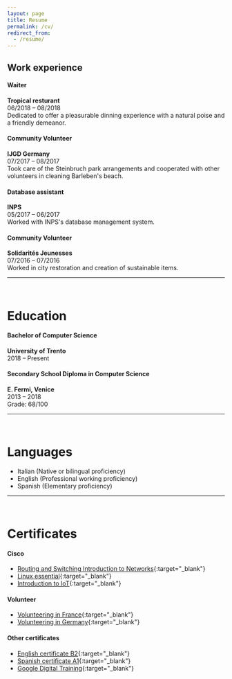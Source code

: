 ```yaml
---
layout: page
title: Resume
permalink: /cv/
redirect_from:
  - /resume/
---
```


## Work experience
#### **Waiter**
**Tropical resturant**  
06/2018 – 08/2018  
Dedicated to offer a pleasurable dinning experience with a natural poise and a friendly demeanor.

#### **Community Volunteer**
**IJGD Germany**  
07/2017 – 08/2017  
Took care of the Steinbruch park arrangements and cooperated with other volunteers in cleaning Barleben's beach.

#### **Database assistant**
**INPS**  
05/2017 – 06/2017  
Worked with INPS's database management system.

#### **Community Volunteer**
**Solidarités Jeunesses**  
07/2016 – 07/2016  
Worked in city restoration and creation of sustainable items.

---
<br />

# Education
#### **Bachelor of Computer Science**
**University of Trento**  
2018 – Present

#### **Secondary School Diploma in Computer Science**
**E. Fermi, Venice**  
2013 – 2018  
Grade: 68/100

---
<br />

# Languages
- Italian (Native or bilingual proficiency)
- English (Professional working proficiency)
- Spanish (Elementary proficiency)

---
<br />

# Certificates
#### Cisco
- [Routing and Switching Introduction to Networks](/file/CCNA_Routing_and_Switching_Introduction_to_Networks_certificate.pdf){:target="_blank"}
- [Linux essential](/file/Linux_essential_certificate.pdf){:target="_blank"}
- [Introduction to IoT](/file/Introduction_to_IoT_certificate.pdf){:target="_blank"}

#### Volunteer
- [Volunteering in France](/file/Lunaria_France_certificate.pdf){:target="_blank"}
- [Volunteering in Germany](/file/Lunaria_Germany_certificate.pdf){:target="_blank"}

#### Other certificates
- [English certificate B2](/file/English_B2_certificate.pdf){:target="_blank"}
- [Spanish certificate A1](/file/Spanish_A1_certificate.pdf){:target="_blank"}
- [Google Digital Training](/file/Google_Digital_Training_certificate.pdf){:target="_blank"}
